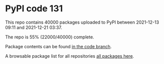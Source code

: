 # PyPI code 131

This repo contains 40000 packages uploaded to PyPI between 
2021-12-13 09:11 and 2021-12-21 03:37.

The repo is 55% (22000/40000) complete.

Package contents can be found [in the code branch](https://github.com/pypi-data/pypi-mirror-131/tree/code/packages).

A browsable package list for all repositories [all packages here](https://pypi-data.github.io/website/repositories/pypi-mirror-131).


